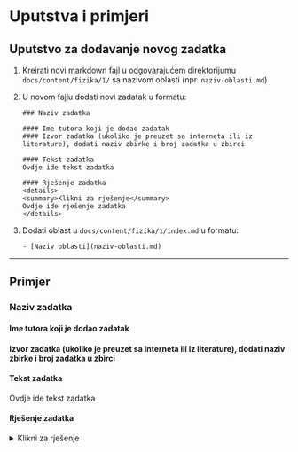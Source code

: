 # Uputstva i primjeri

## **Uputstvo za dodavanje novog zadatka**

1. Kreirati novi markdown fajl u odgovarajućem direktorijumu `docs/content/fizika/1/` sa nazivom oblasti (npr. `naziv-oblasti.md`)

2. U novom fajlu dodati novi zadatak u formatu:
    ```
    ### Naziv zadatka

    #### Ime tutora koji je dodao zadatak
    #### Izvor zadatka (ukoliko je preuzet sa interneta ili iz literature), dodati naziv zbirke i broj zadatka u zbirci

    #### Tekst zadatka
    Ovdje ide tekst zadatka

    #### Rješenje zadatka
    <details>
    <summary>Klikni za rješenje</summary>
    Ovdje ide rješenje zadatka
    </details>
    ```
3. Dodati oblast u `docs/content/fizika/1/index.md` u formatu:
    ```
    - [Naziv oblasti](naziv-oblasti.md)
    ```


---

## **Primjer**

### Naziv zadatka

#### Ime tutora koji je dodao zadatak
#### Izvor zadatka (ukoliko je preuzet sa interneta ili iz literature), dodati naziv zbirke i broj zadatka u zbirci

#### Tekst zadatka
Ovdje ide tekst zadatka

#### Rješenje zadatka
<details>
<summary>Klikni za rješenje</summary>
Ovdje ide rješenje zadatka
</details>
